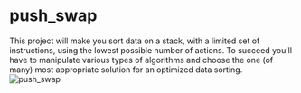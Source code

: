 # push_swap
This project will make you sort data on a stack, with a limited set of instructions, using the lowest possible number of actions. To succeed you’ll have to manipulate various types of algorithms and choose the one (of many) most appropriate solution for an optimized data sorting.
![push_swap](https://user-images.githubusercontent.com/51109408/128590165-3d7ef78e-5ba0-4273-b318-c583bde2c0d9.png)

